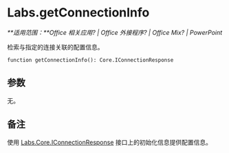 
# <a name="labs.getconnectioninfo"></a>Labs.getConnectionInfo

 _**适用范围：**Office 相关应用? | Office 外接程序? | Office Mix? | PowerPoint_

检索与指定的连接关联的配置信息。

```
function getConnectionInfo(): Core.IConnectionResponse
```


## <a name="parameters"></a>参数

无。


## <a name="remarks"></a>备注

使用 [Labs.Core.IConnectionResponse](../../reference/office-mix/labs.core.iconnectionresponse.md) 接口上的初始化信息提供配置信息。

